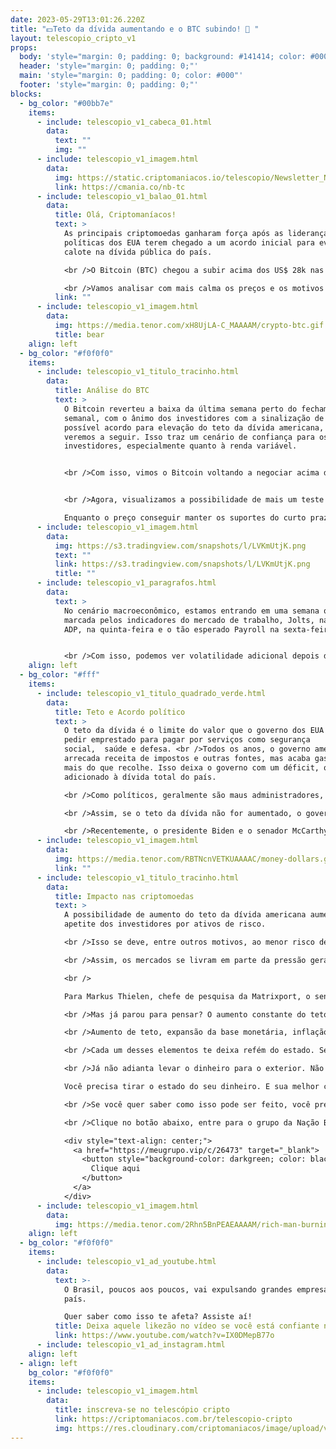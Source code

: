 ```yaml
---
date: 2023-05-29T13:01:26.220Z
title: "💵Teto da dívida aumentando e o BTC subindo! 🤑 "
layout: telescopio_cripto_v1
props:
  body: 'style="margin: 0; padding: 0; background: #141414; color: #000"'
  header: 'style="margin: 0; padding: 0;"'
  main: 'style="margin: 0; padding: 0; color: #000"'
  footer: 'style="margin: 0; padding: 0;"'
blocks:
  - bg_color: "#00bb7e"
    items:
      - include: telescopio_v1_cabeca_01.html
        data:
          text: ""
          img: ""
      - include: telescopio_v1_imagem.html
        data:
          img: https://static.criptomaniacos.io/telescopio/Newsletter_NB.png
          link: https://cmania.co/nb-tc
      - include: telescopio_v1_balao_01.html
        data:
          title: Olá, Criptomaníacos!
          text: >
            As principais criptomoedas ganharam força após as lideranças
            políticas dos EUA terem chegado a um acordo inicial para evitar um
            calote na dívida pública do país. 

            <br />O Bitcoin (BTC) chegou a subir acima dos US$ 28k nas últimas 24 horas e o Ethereum também recuperou o nível de US$ 1.900.

            <br />Vamos analisar com mais calma os preços e os motivos da movimentação.
          link: ""
      - include: telescopio_v1_imagem.html
        data:
          img: https://media.tenor.com/xH8UjLA-C_MAAAAM/crypto-btc.gif
          title: bear
    align: left
  - bg_color: "#f0f0f0"
    items:
      - include: telescopio_v1_titulo_tracinho.html
        data:
          title: Análise do BTC
          text: >
            O Bitcoin reverteu a baixa da última semana perto do fechamento
            semanal, com o ânimo dos investidores com a sinalização de um
            possível acordo para elevação do teto da dívida americana, que
            veremos a seguir. Isso traz um cenário de confiança para os
            investidores, especialmente quanto à renda variável. 


            <br />Com isso, vimos o Bitcoin voltando a negociar acima das médias de 9 e e100p, no gráfico semanal e com uma formação de fundo ascendente. 


            <br />Agora, visualizamos a possibilidade de mais um teste na região dos 30k, 31k… 

            Enquanto o preço conseguir manter os suportes do curto prazo, marcados no gráfico com as linhas amarelas, maiores são as probabilidades do preço buscar as linhas brancas. 
      - include: telescopio_v1_imagem.html
        data:
          img: https://s3.tradingview.com/snapshots/l/LVKmUtjK.png
          text: ""
          link: https://s3.tradingview.com/snapshots/l/LVKmUtjK.png
          title: ""
      - include: telescopio_v1_paragrafos.html
        data:
          text: >
            No cenário macroeconômico, estamos entrando em uma semana que será
            marcada pelos indicadores do mercado de trabalho, Jolts, na quarta,
            ADP, na quinta-feira e o tão esperado Payroll na sexta-feira. 


            <br />Com isso, podemos ver volatilidade adicional depois da metade da semana. 
    align: left
  - bg_color: "#fff"
    items:
      - include: telescopio_v1_titulo_quadrado_verde.html
        data:
          title: Teto e Acordo político
          text: >
            O teto da dívida é o limite do valor que o governo dos EUA pode
            pedir emprestado para pagar por serviços como segurança
            social,  saúde e defesa. <br />Todos os anos, o governo americano
            arrecada receita de impostos e outras fontes, mas acaba gastando
            mais do que recolhe. Isso deixa o governo com um déficit, que é
            adicionado à dívida total do país.

            <br />Como políticos, geralmente são maus administradores, eles acham que aumentar o limite da dívida é a solução, e a verdade é que o esforço real para se diminuir o déficit é questionável.

            <br />Assim, se o teto da dívida não for aumentado, o governo dos EUA entrará em default em suas contas. Um default é quando um país não consegue pagar suas dívidas. Isso seria um evento histórico com consequências catastróficas. <br />Os trabalhadores federais seriam dispensados, os mercados de ações globais entrariam em colapso e a economia dos EUA provavelmente entraria em recessão.

            <br />Recentemente, o presidente Biden e o senador McCarthy, presidente da Câmara, chegaram a um acordo provisório para elevar o teto da dívida em US$ 2T ao longo de dois anos. O acordo inclui várias disposições e compromissos de ambos os lados. 
      - include: telescopio_v1_imagem.html
        data:
          img: https://media.tenor.com/RBTNcnVETKUAAAAC/money-dollars.gif
          link: ""
      - include: telescopio_v1_titulo_tracinho.html
        data:
          title: Impacto nas criptomoedas
          text: >
            A possibilidade de aumento do teto da dívida americana aumentou o
            apetite dos investidores por ativos de risco.

            <br />Isso se deve, entre outros motivos, ao menor risco de um default, que pode ser lido como calote, do governo americano. Ao menos pelos próximos anos. 

            <br />Assim, os mercados se livram em parte da pressão gerada e afastam algumas previsões de desastre econômico.

            <br />

            Para Markus Thielen, chefe de pesquisa da Matrixport, o sentimento de alívio entre os investidores de que um acordo está prestes a ser concluído levou a uma “compra fresca de ativos de risco”. E hoje, para os institucionais e investidores tradicionais, criptomoedas são vistas como ativos de risco.

            <br />Mas já parou para pensar? O aumento constante do teto americano enfraquece o dólar e o poderio econômico dos Estados Unidos. E já voi como isso fortalece o Bitcoin?

            <br />Aumento de teto, expansão da base monetária, inflação, impressão descontrolada de dinheiro…

            <br />Cada um desses elementos te deixa refém do estado. Seja nos EUA ou aqui no Brasil, o sistema financeiro estatal já se mostra indo para o abismo, indo para o ralo.

            <br />Já não adianta levar o dinheiro para o exterior. Não basta tirar o dinheiro do Brasil.

            Você precisa tirar o estado do seu dinheiro. E sua melhor chance é com o Bitcoin!

            <br />Se você quer saber como isso pode ser feito, você precisa participar do evento exclusivo “Nação Bitcoin”, que acontece hoje às 19 horas com o Guilherme Rennó!

            <br />Clique no botão abaixo, entre para o grupo da Nação Bitcoin e se prepare para uma jornada pela liberdade financeira.

            <div style="text-align: center;">
              <a href="https://meugrupo.vip/c/26473" target="_blank">
                <button style="background-color: darkgreen; color: black; border: 1px solid black; box-shadow: 2px 2px 2px grey; padding: 10px 20px; cursor: pointer; font-size: 16px;" onmouseover="this.style.backgroundColor='limegreen'">
                  Clique aqui
                </button>
              </a>
            </div>
      - include: telescopio_v1_imagem.html
        data:
          img: https://media.tenor.com/2Rhn5BnPEAEAAAAM/rich-man-burning-money.gif
    align: left
  - bg_color: "#f0f0f0"
    items:
      - include: telescopio_v1_ad_youtube.html
        data:
          text: >-
            O Brasil, poucos aos poucos, vai expulsando grandes empresas do
            país.

            Quer saber como isso te afeta? Assiste aí!
          title: Deixa aquele likezão no vídeo se você está confiante no BTC!
          link: https://www.youtube.com/watch?v=IX0DMepB77o
      - include: telescopio_v1_ad_instagram.html
    align: left
  - align: left
    bg_color: "#f0f0f0"
    items:
      - include: telescopio_v1_imagem.html
        data:
          title: inscreva-se no telescópio cripto
          link: https://criptomaniacos.com.br/telescopio-cripto
          img: https://res.cloudinary.com/criptomaniacos/image/upload/v1662133224/telescopio/inscreva-se-telescopio.png
---
```

